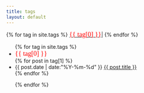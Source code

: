 ```yaml
---
title: tags
layout: default
---
```


<div id='tag_cloud'>
{% for tag in site.tags %}
<a href="#{{ tag[0] }}" title="{{ tag[0] }}" rel="{{ tag[1].size }}"><font color = "red" size = "4" face = "verdana">{{ tag[0] }}</font></a>|
{% endfor %}
</div>

<ul class="listing">
{% for tag in site.tags %}
  <li class="listing-seperator" id="{{ tag[0] }}"><font color = "red" size = "4" face = "verdana">{{ tag[0] }}</font></li>
{% for post in tag[1] %}
  <li class="listing-item">
  <time datetime="{{ post.date | date:"%Y-%m-%d" }}">{{ post.date | date:"%Y-%m-%d" }}</time>
  <a href="{{ site.url }}{{ post.url }}" title="{{ post.title }}">{{ post.title }}</a>
  </li>
{% endfor %}

{% endfor %}
</ul>

<script src="/media/js/jquery.tagcloud.js" type="text/javascript" charset="utf-8"></script> 
<script language="javascript">
$.fn.tagcloud.defaults = {
    size: {start: 1, end: 1, unit: 'em'},
      color: {start: '#f8e0e6', end: '#ff3333'}
};

$(function () {
    $('#tag_cloud a').tagcloud();
});
</script>
